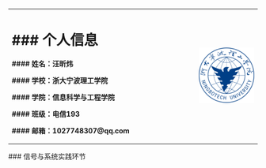 <table border="0">
  <tr>
    <td width="75%">
  <h1>### 个人信息</h1>
  <p><b>#### 姓名：汪昕炜</b></p>
  <p><b>#### 学校：浙大宁波理工学院</b></p>
  <p><b>#### 学院：信息科学与工程学院</b></p>
  <p><b>#### 班级：电信193</b></p>
  <p><b>#### 邮箱：1027748307@qq.com</b></p>
      </td>
    <td width="25%">
      <img src="/校徽.png" width="100%">
      </td>
  </tr>
</table>
### 信号与系统实践环节
